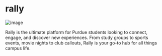 # rally

![image](https://user-images.githubusercontent.com/60120929/268508484-50e12313-b532-4a47-aa35-9754c599897f.png)

Rally is the ultimate platform for Purdue students looking to connect, engage, and discover new
experiences. From study groups to sports events, movie nights to club callouts, Rally is your
go-to hub for all things campus life.
